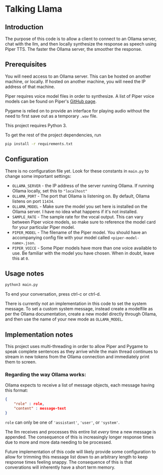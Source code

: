 # Talking Llama

## Introduction
The purpose of this code is to allow a client to connect to an Ollama server, chat with the llm, and then locally synthesize the response as speech using Piper TTS. The faster the Ollama server, the smoother the response.

## Prerequisites
You will need access to an Ollama server. This can be hosted on another machine, or locally. If hosted on another machine, you will need the IP address of that machine.

Piper requires voice model files in order to synthesize. A list of Piper voice models can be found on Piper's [GitHub page](https://github.com/rhasspy/piper).

Pygame is relied on to provide an interface for playing audio without the need to first save out as a temporary `.wav` file.

This project requires Python 3.

To get the rest of the project dependencies, run
```sh
pip install -r requirements.txt
```

## Configuration
There is no configuration file yet. Look for these constants in `main.py` to change some important settings:
- `OLLAMA_SERVER` - the IP address of the server running Ollama. If running Ollama locally, set this to `"localhost"`
- `OLLAMA_PORT` - The port that Ollama is listening on. By default, Ollama listens on port `11434`.
- `OLLAMA_MODEL` - Make sure the model you set here is installed on the Ollama server. I have no idea what happens if it's not installed.
- `SAMPLE_RATE` - The sample rate for the vocal output. This can vary between Piper voice models, so make sure to reference the model card for your particular Piper model.
- `PIPER_MODEL` - The filename of the Piper model. You should have an accompanying config file with your model called `<piper-model-name>.json`.
- `PIPER_VOICE` - Some Piper models have more than one voice available to use. Be familiar with the model you have chosen. When in doubt, leave this at `0`.

## Usage notes
```sh
python3 main.py
```

To end your conversation, press ctrl-c or ctrl-d.

There is currently not an implementation in this code to set the system message. To set a custom system message, instead create a modelfile as per the Ollama documentation, create a new model directly through Ollama, and then use the name of your new mode as `OLLAMA_MODEL`.

## Implementation notes
This project uses multi-threading in order to allow Piper and Pygame to speak complete sentences as they arrive while the main thread continues to stream in new tokens from the Ollama connection and immediately print them to screen.

### **Regarding the way Ollama works:** 
Ollama expects to receive a list of message objects, each message having this format:
```json
{
    "role" : role,
    "content" : message-text
}
```
`role` can only be one of `'assistant'`, `'user'`, or `'system'`.

The llm receives and processes this entire list *every* time a new message is appended. The consequence of this is increasingly longer response times due to more and more data needing to be processed.

Future implementation of this code will likely provide some configuration to allow for trimming this message list down to an arbitrary length to keep response times feeling snappy. The consequence of this is that converations will inherently have a short term memory.